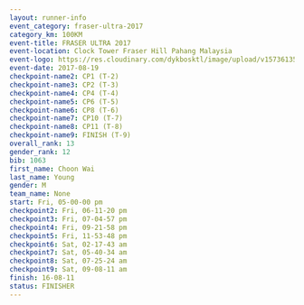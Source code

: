 ```yaml
---
layout: runner-info 
event_category: fraser-ultra-2017 
category_km: 100KM 
event-title: FRASER ULTRA 2017 
event-location: Clock Tower Fraser Hill Pahang Malaysia 
event-logo: https://res.cloudinary.com/dykbosktl/image/upload/v1573613535/Logo/logo_mfst7w.jpg 
event-date: 2017-08-19 
checkpoint-name2: CP1 (T-2) 
checkpoint-name3: CP2 (T-3) 
checkpoint-name4: CP4 (T-4) 
checkpoint-name5: CP6 (T-5) 
checkpoint-name6: CP8 (T-6) 
checkpoint-name7: CP10 (T-7) 
checkpoint-name8: CP11 (T-8) 
checkpoint-name9: FINISH (T-9) 
overall_rank: 13
gender_rank: 12
bib: 1063
first_name: Choon Wai
last_name: Young
gender: M
team_name: None
start: Fri, 05-00-00 pm
checkpoint2: Fri, 06-11-20 pm
checkpoint3: Fri, 07-04-57 pm
checkpoint4: Fri, 09-21-58 pm
checkpoint5: Fri, 11-53-48 pm
checkpoint6: Sat, 02-17-43 am
checkpoint7: Sat, 05-40-34 am
checkpoint8: Sat, 07-25-24 am
checkpoint9: Sat, 09-08-11 am
finish: 16-08-11
status: FINISHER
---
```

